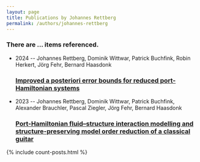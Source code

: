 ```yaml
---
layout: page
title: Publications by Johannes Rettberg
permalink: /authors/johannes-rettberg
---
```


<h3 id="number-posts">There are ... items referenced.</h3>
<ul class="post-list">
<li><span class='post-meta'>2024 -- Johannes Rettberg, Dominik Wittwar, Patrick Buchfink, Robin Herkert, Jörg Fehr, Bernard Haasdonk</span><h3><a class='post-link' href="{{ site.baseurl }}/improved-a-posteriori-error-bounds-for-reduced-port-hamiltonian-systems">Improved a posteriori error bounds for reduced port-Hamiltonian systems</a></h3></li>
<li><span class='post-meta'>2023 -- Johannes Rettberg, Dominik Wittwar, Patrick Buchfink, Alexander Brauchler, Pascal Ziegler, Jörg Fehr, Bernard Haasdonk</span><h3><a class='post-link' href="{{ site.baseurl }}/port-hamiltonian-fluid-structure-interaction-modelling-and-structure-preserving-model-order-reduction-of-a-classical-guitar">Port-Hamiltonian fluid–structure interaction modelling and structure-preserving model order reduction of a classical guitar</a></h3></li>

</ul>
{% include count-posts.html %}
